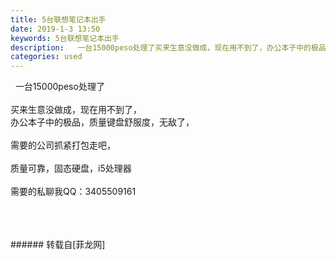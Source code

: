 ```yaml
---
title: 5台联想笔记本出手
date: 2019-1-3 13:50
keywords: 5台联想笔记本出手
description:   一台15000peso处理了买来生意没做成，现在用不到了，办公本子中的极品，质量键盘舒服度，无敌了，需要的公司抓紧打包走吧，质量可靠，固态硬盘，i5处理器需要的私聊我QQ：3405509161
categories: used
---
```

<td class="t_f" id="postmessage_2608105">

  一台15000peso处理了<br/>
<br/>
买来生意没做成，现在用不到了，<br/>
办公本子中的极品，质量键盘舒服度，无敌了，<br/>
<br/>
需要的公司抓紧打包走吧，<br/>
<br/>
质量可靠，固态硬盘，i5处理器<br/>
<br/>
需要的私聊我QQ：3405509161<br/>
<img alt="" border="0" class="zoom" data-cf-modified-60a49a6e18980faf61d6cf58-="" file="http://www.flw.ph/data/appbyme/upload/image/201901/03/JgD1H7PG8KbO.jpg" id="aimg_TWYw5" lazyloadthumb="1" onclick="" onmouseover="" src="http://www.flw.ph/data/appbyme/upload/image/201901/03/JgD1H7PG8KbO.jpg"/><br/>
<br/>
<img alt="" border="0" class="zoom" data-cf-modified-60a49a6e18980faf61d6cf58-="" file="http://www.flw.ph/data/appbyme/upload/image/201901/03/ODrR5DDHFBXP.jpg" id="aimg_KZkKi" lazyloadthumb="1" onclick="" onmouseover="" src="http://www.flw.ph/data/appbyme/upload/image/201901/03/ODrR5DDHFBXP.jpg"/><br/>
<br/>
<img alt="" border="0" class="zoom" data-cf-modified-60a49a6e18980faf61d6cf58-="" file="http://www.flw.ph/data/appbyme/upload/image/201901/03/KaDVHMyjdb9m.jpg" id="aimg_TLG2q" lazyloadthumb="1" onclick="" onmouseover="" src="http://www.flw.ph/data/appbyme/upload/image/201901/03/KaDVHMyjdb9m.jpg"/><br/>
<br/>
</td>
###### 转载自[菲龙网]